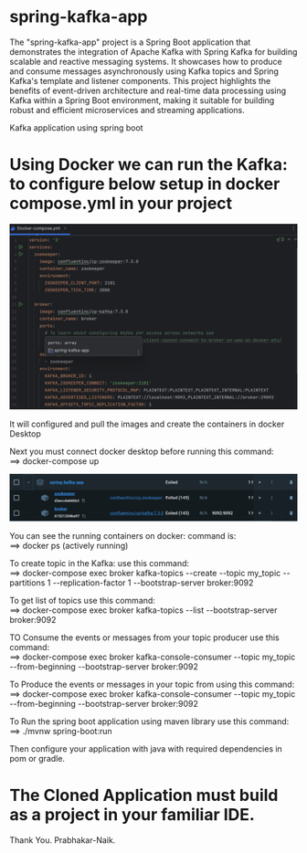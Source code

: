 # spring-kafka-app

The "spring-kafka-app" project is a Spring Boot application that demonstrates the integration of Apache Kafka with Spring Kafka for building scalable and reactive messaging systems. It showcases how to produce and consume messages asynchronously using Kafka topics and Spring Kafka's template and listener components. This project highlights the benefits of event-driven architecture and real-time data processing using Kafka within a Spring Boot environment, making it suitable for building robust and efficient microservices and streaming applications.

Kafka application using spring boot

# Using Docker we can run the Kafka: to configure below setup in docker compose.yml in your project<br/>
<img src="kafka-images/Screenshot 2024-08-12 180659.png" alt="error"/>

It will configured and pull the images and create the containers in docker Desktop<br/>


Next you must connect docker desktop before running this command:<br/>
==> docker-compose up<br/>

<img src="kafka-images/Screenshot 2024-08-12 182131.png" alt="error"/>

You can see the running containers on docker: command is:<br/>
==> docker ps (actively running)<br/>

To create topic in the Kafka: use this command:<br/>
	==> docker-compose exec broker kafka-topics --create --topic my_topic --partitions 1 --replication-factor 1 --bootstrap-server broker:9092<br/>
	
To get list of topics use this command:<br/>
	==> docker-compose exec broker kafka-topics --list --bootstrap-server broker:9092<br/>
	
TO Consume the events or messages from your topic producer use this command:<br/>
	==> docker-compose exec broker kafka-console-consumer --topic my_topic --from-beginning --bootstrap-server broker:9092<br/>
	
To Produce the events or messages in your topic from using this command:<br/>
	==> docker-compose exec broker kafka-console-consumer --topic my_topic --from-beginning --bootstrap-server broker:9092<br/>

 To Run the spring boot application using maven library use this command:<br/>
	==> ./mvnw spring-boot:run<br/>

Then configure your application with java with required dependencies in pom or gradle.<br/>

# The Cloned Application must build as a project in your familiar IDE.
Thank You.
Prabhakar-Naik.
